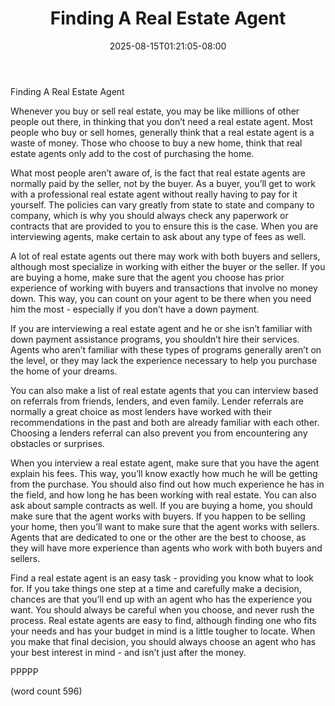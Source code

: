 ﻿---
title: "Finding A Real Estate Agent"
date: 2025-08-15T01:21:05-08:00
description: "Real Estate Tips for Web Success"
featured_image: "/images/Real Estate.jpg"
tags: ["Real Estate"]
---

Finding A Real Estate Agent

Whenever you buy or sell real estate, you may be like millions of other people out there, in thinking that you don’t need a real estate agent.  Most people who buy or sell homes, generally think that a real estate agent is a waste of money.  Those who choose to buy a new home, think that real estate agents only add to the cost of purchasing the home.

What most people aren’t aware of, is the fact that real estate agents are normally paid by the seller, not by the buyer.  As a buyer, you’ll get to work with a professional real estate agent without really having to pay for it yourself.  The policies can vary greatly from state to state and company to company, which is why you should always check any paperwork or contracts that are provided to you to ensure this is the case.  When you are interviewing agents, make certain to ask about any type of fees as well.

A lot of real estate agents out there may work with both buyers and sellers, although most specialize in working with either the buyer or the seller.  If you are buying a home, make sure that the agent you choose has prior experience of working with buyers and transactions that involve no money down.  This way, you can count on your agent to be there when you need him the most - especially if you don’t have a down payment.

If you are interviewing a real estate agent and he or she isn’t familiar with down payment assistance programs, you shouldn’t hire their services.  Agents who aren’t familiar with these types of programs generally aren’t on the level, or they may lack the experience necessary to help you purchase the home of your dreams.

You can also make a list of real estate agents that you can interview based on referrals from friends, lenders, and even family. Lender referrals are normally a great choice as most lenders have worked with their recommendations in the past and both are already familiar with each other.  Choosing a lenders referral can also prevent you from encountering any obstacles or surprises.

When you interview a real estate agent, make sure that you have the agent explain his fees.  This way, you’ll know exactly how much he will be getting from the purchase.  You should also find out how much experience he has in the field, and how long he has been working with real estate.  You can also ask about sample contracts as well.  If you are buying a home, you should make sure that the agent works with buyers.  If you happen to be selling your home, then you’ll want to make sure that the agent works with sellers. Agents that are dedicated to one or the other are the best to choose, as they will have more experience than agents who work with both buyers and sellers.

Find a real estate agent is an easy task - providing you know what to look for.  If you take things one step at a time and carefully make a decision, chances are that you’ll end up with an agent who has the experience you want.  You should always be careful when you choose, and never rush the process.  Real estate agents are easy to find, although finding one who fits your needs and has your budget in mind is a little tougher to locate.  When you make that final decision, you should always choose an agent who has your best interest in mind - and isn’t just after the money.

PPPPP

(word count 596)
